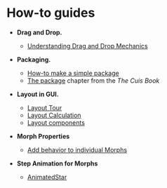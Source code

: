 # How-to guides

* **Drag and Drop.**
   * [Understanding Drag and Drop Mechanics](/100-Drag-and-Drop/DragAndDrop.md)

* **Packaging.**
   * [How-to make a simple package](/300-Packaging)
   * [The package](https://drcuis.github.io/TheCuisBook/The-Package.html) chapter from the *The Cuis Book*

* **Layout in GUI.**
   * [Layout Tour](/200-Layout/210-Layout-Tour)
   * [Layout Calculation](/200-Layout/220-Layout-Calculation)
   * [Layout components](https://drcuis.github.io/DesignGUI/Layout-components.html)

* **Morph Properties**
  * [Add behavior to individual Morphs](/400-MorphProperties/README.md)

* **Step Animation for Morphs**
  * [AnimatedStar](/500-MorphAnimation/README.md)
